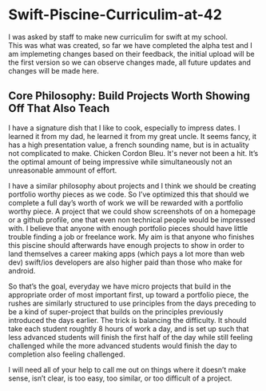 # Swift-Piscine-Curriculim-at-42

I was asked by staff to make new curriculim for swift at my school.  
This was what was created, so far we have completed the alpha test and I am implemeting changes based on their feedback, the initial upload will be the first version so we can observe changes made, all future updates and changes will be made here.  

## Core Philosophy: Build Projects Worth Showing Off That Also Teach
I have a signature dish that I like to cook, especially to impress dates. I learned it from my dad, he learned it from my great uncle. It seems fancy, it has a high presentation value, a french sounding name, but is in actuality not complicated to make. Chicken Cordon Bleu. It's never not been a hit. It’s the optimal amount of being impressive while simultaneously not an unreasonable ammount of effort.  
  
I have a similar philosophy about projects and I think we should be creating portfolio worthy pieces as we code. So I’ve optimized this that should we complete a full day’s worth of work we will be rewarded with a portfolio worthy piece. A project that we could show screenshots of on a homepage or a github profile, one that even non technical people would be impressed with. I believe that anyone with enough portfolio pieces should have little trouble finding a job or freelance work. My aim is that anyone who finishes this piscine should afterwards have enough projects to show in order to land themselves a career making apps (which pays a lot more than web dev) swift/ios developers are also higher paid than those who make for android.  
  
So that’s the goal, everyday we have micro projects that build in the appropriate order of most important first, up toward a portfolio piece, the rushes are similarly structured to use principles from the days preceding to be a kind of super-project that builds on the principles previously introduced the days earlier. The trick is balancing the difficulty. It should take each student roughtly 8 hours of work a day, and is set up such that less advanced students will finish the first half of the day while still feeling challenged while the more advanced students would finish the day to completion also feeling challenged. 
  
I will need all of your help to call me out on things where it doesn’t make sense, isn’t clear, is too easy, too similar, or too difficult of a project.
